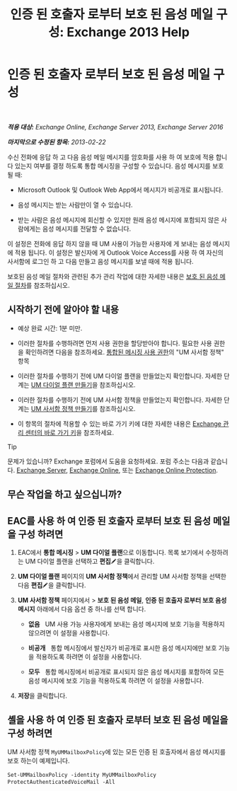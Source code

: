 ﻿---
title: '인증 된 호출자 로부터 보호 된 음성 메일 구성: Exchange 2013 Help'
TOCTitle: 인증 된 호출자 로부터 보호 된 음성 메일 구성
ms:assetid: f69e94a7-9768-4445-9ded-e78d732bd623
ms:mtpsurl: https://technet.microsoft.com/ko-kr/library/Ee423560(v=EXCHG.150)
ms:contentKeyID: 52057987
ms.date: 05/22/2018
mtps_version: v=EXCHG.150
ms.translationtype: MT
---

# 인증 된 호출자 로부터 보호 된 음성 메일 구성

 

_**적용 대상:** Exchange Online, Exchange Server 2013, Exchange Server 2016_

_**마지막으로 수정된 항목:** 2013-02-22_

수신 전화에 응답 하 고 다음 음성 메일 메시지를 암호화를 사용 하 여 보호에 적용 합니다 있는지 여부를 결정 하도록 통합 메시징을 구성할 수 있습니다. 음성 메시지를 보호 될 때:

  - Microsoft Outlook 및 Outlook Web App에서 메시지가 비공개로 표시됩니다.

  - 음성 메시지는 받는 사람만이 열 수 있습니다.

  - 받는 사람은 음성 메시지에 회신할 수 있지만 원래 음성 메시지에 포함되지 않은 사람에게는 음성 메시지를 전달할 수 없습니다.

이 설정은 전화에 응답 하지 않을 때 UM 사용이 가능한 사용자에 게 보내는 음성 메시지에 적용 됩니다. 이 설정은 발신자에 게 Outlook Voice Access를 사용 하 여 자신의 사서함에 로그인 하 고 다음 만들고 음성 메시지를 보낼 때에 적용 됩니다.

보호된 음성 메일 절차와 관련된 추가 관리 작업에 대한 자세한 내용은 [보호 된 음성 메일 절차](protected-voice-mail-procedures-exchange-2013-help.md)를 참조하십시오.

## 시작하기 전에 알아야 할 내용

  - 예상 완료 시간: 1분 미만.

  - 이러한 절차를 수행하려면 먼저 사용 권한을 할당받아야 합니다. 필요한 사용 권한을 확인하려면 다음을 참조하세요. [통합된 메시징 사용 권한](unified-messaging-permissions-exchange-2013-help.md)의 "UM 사서함 정책" 항목

  - 이러한 절차를 수행하기 전에 UM 다이얼 플랜을 만들었는지 확인합니다. 자세한 단계는 [UM 다이얼 플랜 만들기](create-a-um-dial-plan-exchange-2013-help.md)을 참조하십시오.

  - 이러한 절차를 수행하기 전에 UM 사서함 정책을 만들었는지 확인합니다. 자세한 단계는 [UM 사서함 정책 만들기](create-a-um-mailbox-policy-exchange-2013-help.md)를 참조하십시오.

  - 이 항목의 절차에 적용할 수 있는 바로 가기 키에 대한 자세한 내용은 [Exchange 관리 센터의 바로 가기 키](keyboard-shortcuts-in-the-exchange-admin-center-exchange-online-protection-help.md)을 참조하세요.


> [!TIP]
> 문제가 있습니까? Exchange 포럼에서 도움을 요청하세요. 포럼 주소는 다음과 같습니다. <A href="https://go.microsoft.com/fwlink/p/?linkid=60612">Exchange Server</A>, <A href="https://go.microsoft.com/fwlink/p/?linkid=267542">Exchange Online</A>, 또는 <A href="https://go.microsoft.com/fwlink/p/?linkid=285351">Exchange Online Protection</A>.



## 무슨 작업을 하고 싶으십니까?

## EAC를 사용 하 여 인증 된 호출자 로부터 보호 된 음성 메일을 구성 하려면

1.  EAC에서 **통합 메시징** \> **UM 다이얼 플랜**으로 이동합니다. 목록 보기에서 수정하려는 UM 다이얼 플랜을 선택하고 **편집**![편집 아이콘](images/JJ218640.6f53ccb2-1f13-4c02-bea0-30690e6ea71d(EXCHG.150).gif "편집 아이콘")을 클릭합니다.

2.  **UM 다이얼 플랜** 페이지의 **UM 사서함 정책**에서 관리할 UM 사서함 정책을 선택한 다음 **편집**![편집 아이콘](images/JJ218640.6f53ccb2-1f13-4c02-bea0-30690e6ea71d(EXCHG.150).gif "편집 아이콘")을 클릭합니다.

3.  **UM 사서함 정책** 페이지에서 \> **보호 된 음성 메일**, **인증 된 호출자 로부터 보호 음성 메시지** 아래에서 다음 옵션 중 하나를 선택 합니다.
    
      - **없음**   UM 사용 가능 사용자에게 보내는 음성 메시지에 보호 기능을 적용하지 않으려면 이 설정을 사용합니다.
    
      - **비공개**   통합 메시징에서 발신자가 비공개로 표시한 음성 메시지에만 보호 기능을 적용하도록 하려면 이 설정을 사용합니다.
    
      - **모두**   통합 메시징에서 비공개로 표시되지 않은 음성 메시지를 포함하여 모든 음성 메시지에 보호 기능을 적용하도록 하려면 이 설정을 사용합니다.

4.  **저장**을 클릭합니다.

## 셸을 사용 하 여 인증 된 호출자 로부터 보호 된 음성 메일을 구성 하려면

UM 사서함 정책 `MyUMMailboxPolicy`에 있는 모든 인증 된 호출자에서 음성 메시지를 보호 하는이 예제입니다.

    Set-UMMailboxPolicy -identity MyUMMailboxPolicy ProtectAuthenticatedVoiceMail -All

